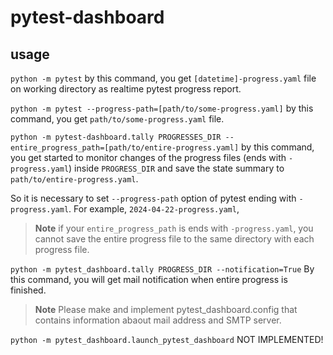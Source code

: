 # pytest-dashboard

## usage
`python -m pytest`
by this command, you get `[datetime]-progress.yaml` file on working directory as realtime pytest progress report.

`python -m pytest --progress-path=[path/to/some-progress.yaml]`
by this command, you get `path/to/some-progress.yaml` file.

`python -m pytest-dashboard.tally PROGRESSES_DIR --entire_progress_path=[path/to/entire-progress.yaml]`
by this command, you get started to monitor changes of
the progress files (ends with `-progress.yaml`)
inside `PROGRESS_DIR` and save the state summary
to `path/to/entire-progress.yaml`.

So it is necessary to set `--progress-path` option of pytest
ending with `-progress.yaml`.
For example, `2024-04-22-progress.yaml`,

> **Note**
> if your `entire_progress_path` is ends with `-progress.yaml`,
> you cannot save the entire progress file to
> the same directory with each progress file.


`python -m pytest_dashboard.tally PROGRESS_DIR --notification=True`
By this command, you will get mail notification when entire progress is finished.
> **Note**
> Please make and implement pytest_dashboard.config
> that contains information abaout mail address and SMTP server.


`python -m pytest_dashboard.launch_pytest_dashboard`
NOT IMPLEMENTED!
